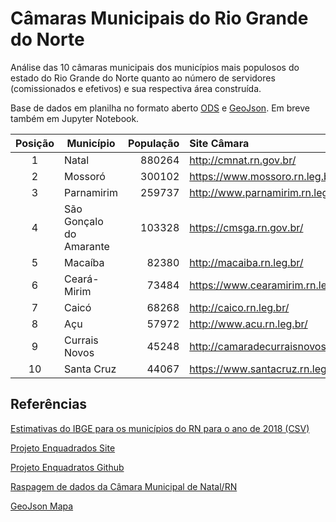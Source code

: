 # Câmaras Municipais do Rio Grande do Norte

Análise das 10 câmaras municipais dos municípios mais populosos do estado do Rio Grande do Norte quanto ao número de servidores \(comissionados e efetivos\) e sua respectiva área construída.

Base de dados em planilha no formato aberto [ODS](assets/camaras_municipais_rn_data.ods) e [GeoJson](assets/camaras_municipais_rn_data.geojson). Em breve também em Jupyter Notebook.

| Posição | Município               | População | Site Câmara                         | Latitude  | Longitude  |
|:-------:| ----------------------- | ---------:|:----------------------------------- |:---------:|:----------:|
| 1       | Natal                   | 880264    | http://cmnat.rn.gov.br/             | -5.790040 | -35.200482 |
| 2       | Mossoró                 | 300102    | https://www.mossoro.rn.leg.br/      | -5.192654 | -37.341804 |
| 3       | Parnamirim              | 259737    | http://www.parnamirim.rn.leg.br/    | -5.923764 | -35.265434 |
| 4       | São Gonçalo do Amarante | 103328    | https://cmsga.rn.gov.br/            | -5.794169 | -35.328604 |
| 5       | Macaíba                 | 82380     | http://macaiba.rn.leg.br/           | -5.857753 | -35.353950 |
| 6       | Ceará-Mirim             | 73484     | https://www.cearamirim.rn.leg.br    | -5.632780 | -35.422153 |
| 7       | Caicó                   | 68268     | http://caico.rn.leg.br/             | -6.457560 | -37.096148 |
| 8       | Açu                     | 57972     | http://www.acu.rn.leg.br/           | -5.573384 | -36.908962 |
| 9       | Currais Novos           | 45248     | http://camaradecurraisnovos.com.br/ | -6.263526 | -36.513782 |
| 10      | Santa Cruz              | 44067     | https://www.santacruz.rn.leg.br/    | -6.230224 | -36.020601 |

## Referências

[Estimativas do IBGE para os municípios do RN para o ano de 2018 (CSV)](assets/populacao_municipios_rn.csv)

[Projeto Enquadrados Site](https://analytics-ufcg.github.io/enquadrados)

[Projeto Enquadratos Github](https://github.com/analytics-ufcg/enquadrados)

[Raspagem de dados da Câmara Municipal de Natal/RN](https://github.com/gabicavalcante/raspagem-ordens-camara)

[GeoJson Mapa](https://github.com/mapaderibeirao/mapas/tree/master/turismo)
